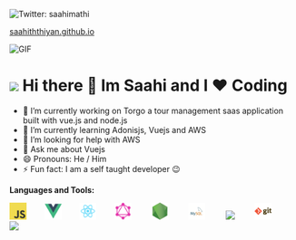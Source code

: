 
![Twitter: saahimathi](https://img.shields.io/twitter/follow/saahimathi?style=social)

[saahiththiyan.github.io](https://saahiththiyan.github.io/)

<img alt="GIF" src="https://www.google.com/logos/doodles/2017/celebrating-50-years-of-kids-coding-5745168905928704-2xa.gif" />

 <h1> <img src="https://emojis.slackmojis.com/emojis/images/1581539211/7808/party-blob.gif?1581539211" width="30"/> Hi there 👋 Im Saahi and I ❤️ Coding </h1>

- 🔭 I’m currently working on Torgo a tour management saas application built with vue.js and node.js
- 🌱 I’m currently learning Adonisjs, Vuejs and AWS
- 🤔 I’m looking for help with AWS
- 💬 Ask me about Vuejs
- 😄 Pronouns: He / Him
- ⚡ Fun fact: I am a self taught developer 😉

**Languages and Tools:**  

<img height="30" src="https://raw.githubusercontent.com/github/explore/80688e429a7d4ef2fca1e82350fe8e3517d3494d/topics/javascript/javascript.png">&nbsp;&nbsp;&nbsp;&nbsp;&nbsp;&nbsp;&nbsp;&nbsp;<img height="30" src="https://raw.githubusercontent.com/github/explore/80688e429a7d4ef2fca1e82350fe8e3517d3494d/topics/vue/vue.png">&nbsp;&nbsp;&nbsp;&nbsp;&nbsp;&nbsp;&nbsp;&nbsp;<img height="30" src="https://raw.githubusercontent.com/github/explore/80688e429a7d4ef2fca1e82350fe8e3517d3494d/topics/react/react.png">&nbsp;&nbsp;&nbsp;&nbsp;&nbsp;&nbsp;&nbsp;&nbsp;<img height="30" src="https://raw.githubusercontent.com/github/explore/5c058a388828bb5fde0bcafd4bc867b5bb3f26f3/topics/graphql/graphql.png">&nbsp;&nbsp;&nbsp;&nbsp;&nbsp;&nbsp;&nbsp;&nbsp;
<img height="30" src="https://raw.githubusercontent.com/github/explore/80688e429a7d4ef2fca1e82350fe8e3517d3494d/topics/nodejs/nodejs.png">&nbsp;&nbsp;&nbsp;&nbsp;&nbsp;&nbsp;&nbsp;&nbsp;
<img height="30" src="https://raw.githubusercontent.com/github/explore/80688e429a7d4ef2fca1e82350fe8e3517d3494d/topics/mysql/mysql.png">&nbsp;&nbsp;&nbsp;&nbsp;&nbsp;&nbsp;&nbsp;&nbsp;
<img height="30" src="https://devicon.dev/devicon.git/icons/amazonwebservices/amazonwebservices-original-wordmark.svg">&nbsp;&nbsp;&nbsp;&nbsp;&nbsp;&nbsp;&nbsp;&nbsp;
<img height="30" src="https://raw.githubusercontent.com/github/explore/80688e429a7d4ef2fca1e82350fe8e3517d3494d/topics/git/git.png">&nbsp;&nbsp;&nbsp;&nbsp;&nbsp;&nbsp;&nbsp;&nbsp;<img height="30" src="https://devicon.dev/devicon.git/icons/github/github-original-wordmark.svg">&nbsp;&nbsp;&nbsp;&nbsp;&nbsp;&nbsp;&nbsp;&nbsp;

